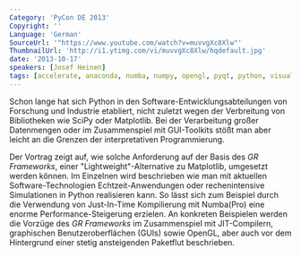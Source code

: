 ```yaml
---
Category: 'PyCon DE 2013'
Copyright: ''
Language: 'German'
SourceUrl: '"https://www.youtube.com/watch?v=muvvgXc8Xlw"'
ThumbnailUrl: 'http://i1.ytimg.com/vi/muvvgXc8Xlw/hqdefault.jpg'
date: '2013-10-17'
speakers: [Josef Heinen]
tags: [accelerate, anaconda, numba, numpy, opengl, pyqt, python, visualisierung]
---
```

Schon lange hat sich Python in den Software-Entwicklungsabteilungen von Forschung und Industrie etabliert, nicht zuletzt wegen der Verbreitung von Bibliotheken wie SciPy oder Matplotlib. Bei der Verarbeitung großer Datenmengen oder im Zusammenspiel mit GUI-Toolkits stößt man aber leicht an die Grenzen der interpretativen Programmierung.

Der Vortrag zeigt auf, wie solche Anforderung auf der Basis des *GR Frameworks*, einer "Lightweight"-Alternative zu Matplotlib, umgesetzt werden können. Im Einzelnen wird beschrieben wie man mit aktuellen Software-Technologien Echtzeit-Anwendungen oder rechenintensive Simulationen in Python realisieren kann. So lässt sich zum Beispiel durch die Verwendung von Just-In-Time Kompilierung mit Numba(Pro) eine enorme Performance-Steigerung erzielen. An konkreten Beispielen werden die Vorzüge des *GR Frameworks* im Zusammenspiel mit JIT-Compilern, graphischen Benutzeroberflächen (GUIs) sowie OpenGL, aber auch vor dem Hintergrund einer stetig ansteigenden Paketflut beschrieben.